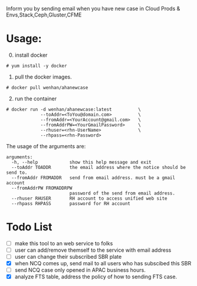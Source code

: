 Inform you by sending email when you have new case in Cloud Prods & Envs,Stack,Ceph,Gluster,CFME

# Usage:

0. install docker 
```
# yum install -y docker
```

1. pull the docker images.

```
# docker pull wenhan/ahanewcase
```

2. run the container
```
# docker run -d wenhan/ahanewcase:latest          \
             --toAddr=<ToYou@domain.com>          \
             --fromAddr=<YourAccount@gmail.com>   \
             --fromAddrPW=<YourGmailPassword>     \
             --rhuser=<rhn-UserName>              \
             --rhpass=<rhn-Password>
```

The usage of the arguments are:

```
arguments:
  -h, --help            show this help message and exit
  --toAddr TOADDR       the email address where the notice should be send to.
  --fromAddr FROMADDR   send from email address. must be a gmail account
  --fromAddrPW FROMADDRPW
                        password of the send from email address.
  --rhuser RHUSER       RH account to access unified web site
  --rhpass RHPASS       password for RH account

```

# Todo List
- [ ] make this tool to an web service to folks
- [ ] user can add/remove themself to the service with email address
- [ ] user can change their subscribed SBR plate
- [x] when NCQ comes up, send mail to all users who has subscibed this SBR
- [ ] send NCQ case only opened in APAC business hours.
- [x] analyze FTS table, address the policy of how to sending FTS case.
